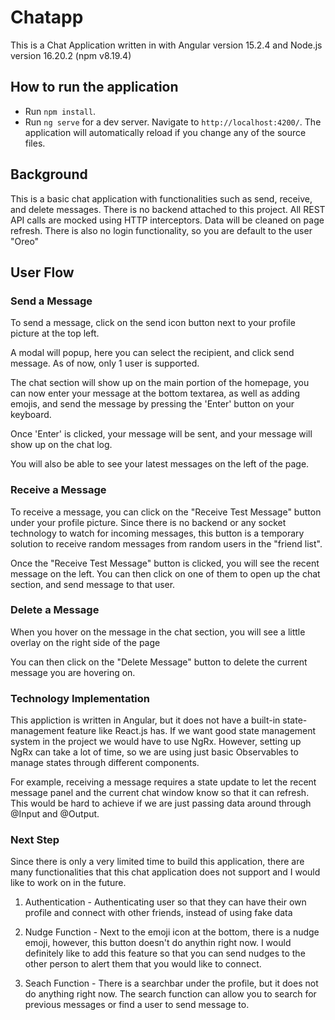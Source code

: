 # Chatapp

This is a Chat Application written in with Angular version 15.2.4 and Node.js version 16.20.2 (npm v8.19.4)

## How to run the application

- Run `npm install`. 
- Run `ng serve` for a dev server. Navigate to `http://localhost:4200/`. The application will automatically reload if you change any of the source files.

## Background

This is a basic chat application with functionalities such as send, receive, and delete messages. There is no backend attached to this project. All REST API calls are mocked using HTTP interceptors. Data will be cleaned on page refresh. There is also no login functionality, so you are default to the user "Oreo"


## User Flow

### Send a Message

To send a message, click on the send icon button next to your profile picture at the top left.


A modal will popup, here you can select the recipient, and click send message. As of now, only 1 user is supported.


The chat section will show up on the main portion of the homepage, you can now enter your message at the bottom textarea, as well as adding emojis, and send the message by pressing the 'Enter' button on your keyboard.

Once 'Enter' is clicked, your message will be sent, and your message will show up on the chat log.

You will also be able to see your latest messages on the left of the page.

### Receive a Message

To receive a message, you can click on the "Receive Test Message" button under your profile picture. Since there is no backend or any socket technology to watch for incoming messages, this button is a temporary solution to receive random messages from random users in the "friend list".

Once the "Receive Test Message" button is clicked, you will see the recent message on the left. You can then click on one of them to open up the chat section, and send message to that user.


### Delete a Message

When you hover on the message in the chat section, you will see a little overlay on the right side of the page

You can then click on the "Delete Message" button to delete the current message you are hovering on.

### Technology Implementation

This appliction is written in Angular, but it does not have a built-in state-management feature like React.js has. If we want good state management system in the project we would have to use NgRx. However, setting up NgRx can take a lot of time, so we are using just basic Observables to manage states through different components.

For example, receiving a message requires a state update to let the recent message panel and the current chat window know so that it can refresh. This would be hard to achieve if we are just passing data around through @Input and @Output.



### Next Step

Since there is only a very limited time to build this application, there are many functionalities that this chat application does not support and I would like to work on in the future.

1. Authentication - Authenticating user so that they can have their own profile and connect with other friends, instead of using fake data

2. Nudge Function - Next to the emoji icon at the bottom, there is a nudge emoji, however, this button doesn't do anythin right now. I would definitely like to add this feature so that you can send nudges to the other person to alert them that you would like to connect.

3. Seach Function - There is a searchbar under the profile, but it does not do anything right now. The search function can allow you to search for previous messages or find a user to send message to.



